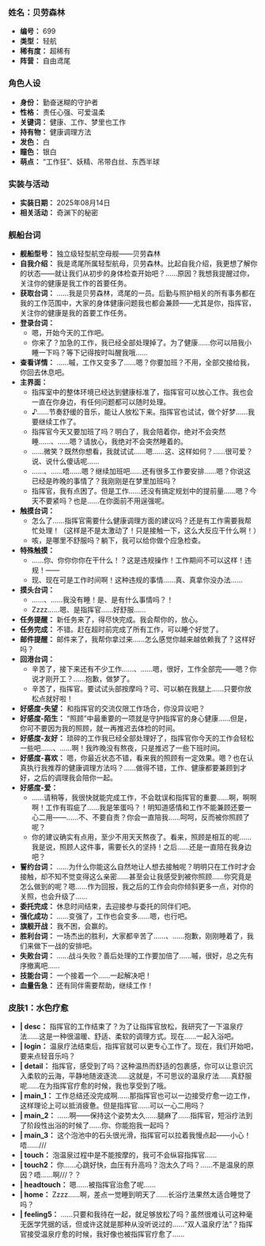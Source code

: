 ### 姓名：贝劳森林
* **编号：** 699
* **类型：** 轻航
* **稀有度：** 超稀有
* **阵营：** 自由鸢尾


### 角色人设
* **身份：** 勤奋迷糊的守护者
* **性格：** 责任心强、可爱温柔
* **关键词：** 健康、工作、梦里也工作
* **持有物：** 健康调理方法
* **发色：** 白
* **瞳色：** 银白
* **萌点：** “工作狂”、妖精、吊带白丝、东西半球


### 实装与活动
* **实装日期：** 2025年08月14日
* **相关活动：** 奇渊下的秘密


### 舰船台词
* **舰船型号：** 独立级轻型航空母舰——贝劳森林
* **自我介绍：** 我是鸢尾所属轻型航母，贝劳森林。比起自我介绍，我更想了解你的状态——就让我们从初步的身体检查开始吧？……原因？我想我提醒过你，关注你的健康是我工作的首要任务。
* **获取台词：** ……我是贝劳森林，鸢尾的一员。后勤与照护相关的所有事务都在我的工作范围中，大家的身体健康问题我也都会兼顾——尤其是你，指挥官，关注你的健康是我的首要工作任务。
* **登录台词：**
  * 嗯，开始今天的工作吧。
  * 你来了？加急的工作，我已经全部处理掉了。为了健康……你可以陪我小睡一下吗？等下记得按时叫醒我哦……
* **查看详情：** ……嘁，工作又变多了……嗯？你要加班？不用，全部交接给我，你回去休息吧。
* **主界面：**
  * 指挥室中的整体环境已经达到健康标准了，指挥官可以放心工作。我也会一直在你身边，有任何问题都可以随时处理。
  * ♪……节奏舒缓的音乐，能让人放松下来。指挥官也试试，做个好梦……我要继续工作了。
  * 指挥官今天又要加班了吗？明白了，我会陪着你，绝对不会突然睡……、……嗯？请放心，我绝对不会突然睡着的。
  * ……微笑？既然你想看，我就试试……嗯……这、这样如何？……很可爱？说、说什么傻话呢……
  * ……、……唔……嗯？继续加班吧……还有很多工作要安排……嗯？你说这已经是昨晚的事情了？我刚刚是在梦里加班吗？
  * 指挥官，我有点困了。但是工作……还没有搞定规划中的提前量……嗯？今天不要紧吗？也是……在你面前不用逞强呢。
* **触摸台词：**
  * 怎么了……指挥官需要什么健康调理方面的建议吗？还是有工作需要我帮忙处理！（这样是不是太激动了！只是接触一下，这么大反应干什么啊！）
  * 咳，是哪里不舒服吗？躺下，我可以给你做个应急检查。
* **特殊触摸：**
  * ……你、你你你你在干什么！？这是违规操作！工作期间不可以这样！违规！——
  * 现、现在可是工作时间啊！这种违规的事情……真、真拿你没办法……
* **摸头台词：**
  * ……、……我没有睡！是、是有什么事情吗？！
  * Zzzz……嗯、是指挥官……好舒服……
* **任务提醒：** 新任务来了，得尽快完成。我会帮你的，放心。
* **任务完成：** 不错。赶在超时前完成了所有工作，可以睡个好觉了。
* **邮件提醒：** 邮件来了，我帮你拿过来……怎么感觉你越来越依赖我了？这样好吗？
* **回港台词：**
  * 辛苦了，接下来还有不少工作……、……嗯，很好，工作全部完——嗯？你说才刚开工？……抱歉，做梦了。
  * 辛苦了，指挥官。要试试头部按摩吗？可、可以躺在我腿上……只要你放松点就好啦！
* **好感度-失望：** 和指挥官的交流仅限工作场合，你没异议吧？
* **好感度-陌生：** “照顾”中最重要的一项就是守护指挥官的身心健康……但是，你可不要因为我的照顾，就一再推迟去体检的时间。
* **好感度-友好：** 琐碎的工作我已经全部处理好了，指挥官你今天的工作会轻松一些吧……、……啊！我昨晚没有熬夜，只是推迟了一些下班时间。
* **好感度-喜欢：** 嗯，你最近状态不错，看来我的照顾有一定效果。嗯？也在认真执行我推荐的健康调理方法吗？……做得不错，工作、健康都要兼顾到才好，之后的调理我会陪你一起。
* **好感度-爱：**
  * ……请稍等，我很快就能完成工作，不会耽误和指挥官的重要……啊，啊啊啊！工作有瑕疵了……我是笨蛋吗？！明知道感情和工作不能兼顾还要一心二用——……不、不要自责？你会一直陪我……呵呵，反而被你照顾了呢？
  * 你的建议确实有点用，至少不用天天熬夜了。看来，照顾是相互的呢……我是说，照顾人这件事，需要长久的坚持！之后……还是一直陪在我身边吧？
* **誓约台词：** ……为什么你能这么自然地让人想去接触呢？明明只在工作时才会接触，却不知不觉变得这么亲密……甚至会让我感受到被你照顾……你究竟是怎么做到的呢？嗯……作为回报，我之后的工作会向你倾斜更多一点，对你的关照，也会升级了……
* **委托完成：** 休息时间结束，去迎接参与委托的同伴们吧。
* **强化成功：** ……变强了，工作也会变多……嗯，也行吧。
* **旗舰开战：** 我不困，会赢的。
* **胜利台词：** 一场杰出的胜利，大家都辛苦了……、……抱歉，刚刚睡着了，我们来做下一战的安排吧。
* **失败台词：** ……战斗失败？善后处理的工作要加倍了……嘁，很好，总之先有序撤离吧……
* **技能台词：** 一个接着一个……一起解决吧！
* **血量告急：** 还有同伴需要帮助，继续工作！


### 皮肤1：水色疗愈
* **| desc：** 指挥官的工作结束了？为了让指挥官放松，我研究了一下温泉疗法……这是一种很温暖、舒适、柔软的调理方式。现在……一起入浴吧。
* **| login：** 温泉疗法结束后，指挥官就可以更专心工作了。现在，我们开始吧，要来点轻音乐吗？
* **| detail：** 指挥官，感受到了吗？这种温热而舒适的包裹感，你可以让意识沉入柔软的云海，平静地随波逐流……这就是，不可思议的温泉疗法……真舒服呢……在为指挥官疗愈的时候，我也享受到了哦。
* **| main_1：** 工作总结还没完成啊……那指挥官也可以一边接受疗愈一边工作，这样理论上可以抵消疲惫。但是指挥官……可以一心二用吗？
* **| main_2：** ……啊——保持这个姿势太久……腿麻了……指挥官，短浴疗法到了阶段性出浴的时候了……你、你能抱我一起吗？
* **| main_3：** 这个泡池中的石头很光滑，指挥官可以拉着我慢点起——小心！唔……///
* **| touch：** 泡温泉过程中是不能按摩的，我可不会纵容指挥官……
* **| touch2：** 你……心跳好快，血压有升高吗？泡太久了吗？……不是温泉的原因？唔……啊///？？
* **| headtouch：** 嗯……被指挥官治愈了呢……
* **| home：** Zzzz……啊，差点一觉睡到明天了……长浴疗法果然太适合睡觉了吗？
* **| feeling5：** ……只要和我待在一起，就足够放松了吗？虽然很难认可这种毫无医学凭据的话，但或许这就是那种从没听说过的……“双人温泉疗法”？指挥官接受温泉疗愈的时候，我好像也被指挥官疗愈了……
